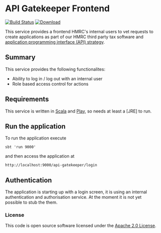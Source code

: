 
# API Gatekeeper Frontend

[![Build Status](https://travis-ci.org/hmrc/api-gatekeeper-frontend.svg?branch=master)](https://travis-ci.org/hmrc/api-gatekeeper-frontend) [ ![Download](https://api.bintray.com/packages/hmrc/releases/api-gatekeeper-frontend/images/download.svg) ](https://bintray.com/hmrc/releases/api-gatekeeper-frontend/_latestVersion)

This service provides a frontend HMRC's internal users to vet requests to create applications 
as part of our HMRC third party tax software and [application programming interface (API) strategy](http://developer.service.hmrc.gov.uk/api-documentation).

## Summary

This service provides the following functionalites:

* Ability to log in / log out with an internal user
* Role based access control for actions

## Requirements 

This service is written in [Scala](http://www.scala-lang.org/) and [Play](http://playframework.com/), so needs at least a [JRE] to run.

## Run the application

To run the application execute

```
sbt 'run 9000' 
```

and then access the application at

```
http://localhost:9000/api-gatekeeper/login
```

## Authentication

The application is starting up with a login screen, it is using an internal authentication and authorisation service.
At the moment it is not yet possible to stub the them. 

### License

This code is open source software licensed under the [Apache 2.0 License]("http://www.apache.org/licenses/LICENSE-2.0.html").

